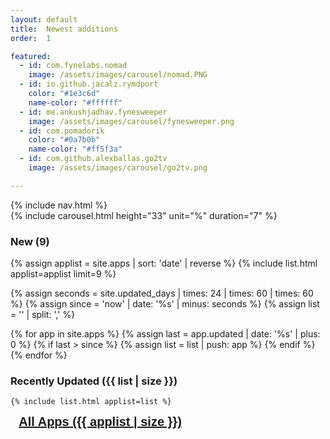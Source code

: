 ```yaml
---
layout: default
title:  Newest additions
order:  1

featured: 
  - id: com.fynelabs.nomad
    image: /assets/images/carousel/nomad.PNG
  - id: io.github.jacalz.rymdport
    color: "#1e3c6d"
    name-color: "#ffffff"
  - id: me.ankushjadhav.fynesweeper
    image: /assets/images/carousel/fynesweeper.png
  - id: com.pomadorik
    color: "#0a7b0b"
    name-color: "#ff5f3a"
  - id: com.github.alexballas.go2tv
    image: /assets/images/carousel/go2tv.png

---
```

<div> 
  {% include nav.html %}

  <div class="wf-section">
    <div class="fy_container">
      <div class="featured-card">
        {% include carousel.html height="33" unit="%" duration="7" %}
      </div>
    </div>
  </div>

  <div class="wf-section">
    <div class="fy_container">
      <h3>New (9)</h3>
    </div>
  </div>

  {% assign applist = site.apps | sort: 'date' | reverse %}
	{% include list.html applist=applist limit=9 %}  

{% assign seconds = site.updated_days | times: 24 | times: 60 | times: 60 %}
{% assign since = 'now' | date: '%s' | minus: seconds %}
{% assign list = '' | split: ',' %}
    
{% for app in site.apps %}
  {% assign last = app.updated | date: '%s' | plus: 0 %}
  {% if last > since %}
    {% assign list = list | push: app %}
  {% endif %}
{% endfor %}

  <div class="wf-section">
    <div class="fy_container">
      <h3>Recently Updated ({{ list | size }})</h3>
    </div>
  </div>

	{% include list.html applist=list %}  


  <div class="fy_container">
    <a href="/all.html" class="w-button" style="
    font-family: Poppins, sans-serif;
    font-size: 20px;
    font-weight: 600;
    border-radius: 8px;
    padding: 10pt;
    width: 100%;
    text-align: center;">All Apps ({{ applist | size }})</a>
  </div>
</div>

